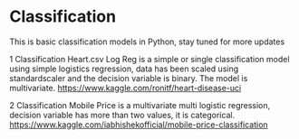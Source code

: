 # Classification
This is basic classification models in Python, stay tuned for more updates

1 Classification Heart.csv Log Reg is a simple or single classification model using simple logistics regression, data has been scaled using standardscaler and the decision variable is binary. The model is multivariate.
https://www.kaggle.com/ronitf/heart-disease-uci

2 Classification Mobile Price is a multivariate multi logistic regression, decision variable has more than two values, it is categorical.
https://www.kaggle.com/iabhishekofficial/mobile-price-classification
